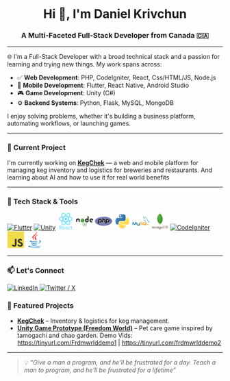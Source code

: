 <h1 align="center">Hi 👋, I'm Daniel Krivchun</h1>
<h3 align="center">A Multi-Faceted Full-Stack Developer from Canada 🇨🇦</h3>

---

🌐 I'm a Full-Stack Developer with a broad technical stack and a passion for learning and trying new things. My work spans across:

- ✅ **Web Development**: PHP, CodeIgniter, React, Css/HTML/JS, Node.js
- 📱 **Mobile Development**: Flutter, React Native, Android Studio
- 🎮 **Game Development**: Unity (C#)
- ⚙️ **Backend Systems**: Python, Flask, MySQL, MongoDB

I enjoy solving problems, whether it's building a business platform, automating workflows, or launching games.

---

### 🔭 Current Project
I'm currently working on [**KegChek**](https://kegchek.com/) — a web and mobile platform for managing keg inventory and logistics for breweries and restaurants. 
And learning about AI and how to use it for real world benefits

---

### 🧰 Tech Stack & Tools
<p align="left">
  <a href="https://flutter.dev"><img src="https://www.vectorlogo.zone/logos/flutterio/flutterio-icon.svg" width="40" height="40" alt="Flutter"/></a>
  <a href="https://unity.com/"><img src="https://www.vectorlogo.zone/logos/unity3d/unity3d-icon.svg" width="40" height="40" alt="Unity"/></a>
  <a href="https://reactjs.org/"><img src="https://raw.githubusercontent.com/devicons/devicon/master/icons/react/react-original-wordmark.svg" width="40" height="40" alt="React"/></a>
  <a href="https://nodejs.org/"><img src="https://raw.githubusercontent.com/devicons/devicon/master/icons/nodejs/nodejs-original-wordmark.svg" width="40" height="40" alt="NodeJS"/></a>
  <a href="https://www.php.net/"><img src="https://raw.githubusercontent.com/devicons/devicon/master/icons/php/php-original.svg" width="40" height="40" alt="PHP"/></a>
  <a href="https://www.python.org/"><img src="https://raw.githubusercontent.com/devicons/devicon/master/icons/python/python-original.svg" width="40" height="40" alt="Python"/></a>
  <a href="https://www.mysql.com/"><img src="https://raw.githubusercontent.com/devicons/devicon/master/icons/mysql/mysql-original-wordmark.svg" width="40" height="40" alt="MySQL"/></a>
  <a href="https://www.mongodb.com/"><img src="https://raw.githubusercontent.com/devicons/devicon/master/icons/mongodb/mongodb-original-wordmark.svg" width="40" height="40" alt="MongoDB"/></a>
  <a href="https://codeigniter.com"><img src="https://cdn.worldvectorlogo.com/logos/codeigniter.svg" width="40" height="40" alt="CodeIgniter"/></a>
  <a href="https://www.javascript.com/"><img src="https://raw.githubusercontent.com/devicons/devicon/master/icons/javascript/javascript-original.svg" width="40" height="40" alt="JavaScript"/></a>
  <a href="https://www.java.com"><img src="https://raw.githubusercontent.com/devicons/devicon/master/icons/java/java-original.svg" width="40" height="40" alt="Java"/></a>
</p>

---

### 📫 Let's Connect
<p align="left">
  <a href="https://www.linkedin.com/in/danielkrivchun/" target="_blank">
    <img src="https://raw.githubusercontent.com/rahuldkjain/github-profile-readme-generator/master/src/images/icons/Social/linked-in-alt.svg" height="30" width="40" alt="LinkedIn" />
  </a>
  <a href="https://x.com/KrivchunDa38073" target="_blank">
    <img src="https://raw.githubusercontent.com/rahuldkjain/github-profile-readme-generator/master/src/images/icons/Social/twitter.svg" height="30" width="40" alt="Twitter / X" />
  </a>
</p

---

### 🌟 Featured Projects
- [**KegChek**](https://kegchek.com/) – Inventory & logistics for keg management.
- [**Unity Game Prototype (Freedom World)**](#) – Pet care game inspired by tamogachi and chao garden. Demo Vids: https://tinyurl.com/Frdmwrlddemo1 | https://tinyurl.com/frdmwrlddemo2

---

> 💡 *“Give a man a program, and he'll be frustrated for a day. Teach a man to program, and he'll be frustrated for a lifetime”*

